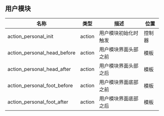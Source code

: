 ## 用户模块

| 名称 | 类型 | 描述 | 位置 |
| - | - | - | - |
| action_personal_init | action | 用户模块初始化时触发 | 控制器 |
| action_personal_head_before | action | 用户模块界面头部之前 | 模板 |
| action_personal_head_after | action | 用户模块界面头部之后  | 模板 |
| action_personal_foot_before | action | 用户模块界面底部之前 | 模板 |
| action_personal_foot_after | action | 用户模块界面底部之后 | 模板 |

